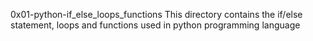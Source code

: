 0x01-python-if_else_loops_functions
This directory contains the if/else statement, loops and functions used in python programming language

